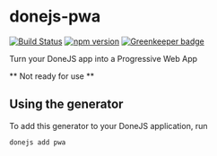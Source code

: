 # donejs-pwa

[![Build Status](https://travis-ci.org/donejs/donejs-pwa.svg?branch=master)](https://travis-ci.org/donejs/donejs-pwa)
[![npm version](https://badge.fury.io/js/donejs-pwa.svg)](http://badge.fury.io/js/donejs-pwa) [![Greenkeeper badge](https://badges.greenkeeper.io/donejs/donejs-pwa.svg)](https://greenkeeper.io/)

Turn your DoneJS app into a Progressive Web App

** Not ready for use **

## Using the generator

To add this generator to your DoneJS application, run

```
donejs add pwa
```
